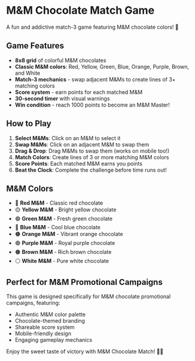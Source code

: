 # M&M Chocolate Match Game

A fun and addictive match-3 game featuring M&M chocolate colors! 🍫

## Game Features

- **8x8 grid** of colorful M&M chocolates
- **Classic M&M colors**: Red, Yellow, Green, Blue, Orange, Purple, Brown, and White
- **Match-3 mechanics** - swap adjacent M&Ms to create lines of 3+ matching colors
- **Score system** - earn points for each matched M&M
- **30-second timer** with visual warnings
- **Win condition** - reach 1000 points to become an M&M Master!

## How to Play

1. **Select M&Ms**: Click on an M&M to select it
2. **Swap M&Ms**: Click on an adjacent M&M to swap them
3. **Drag & Drop**: Drag M&Ms to swap them (works on mobile too!)
4. **Match Colors**: Create lines of 3 or more matching M&M colors
5. **Score Points**: Each matched M&M earns you points
6. **Beat the Clock**: Complete the challenge before time runs out!

## M&M Colors

- 🔴 **Red M&M** - Classic red chocolate
- 🟡 **Yellow M&M** - Bright yellow chocolate  
- 🟢 **Green M&M** - Fresh green chocolate
- 🔵 **Blue M&M** - Cool blue chocolate
- 🟠 **Orange M&M** - Vibrant orange chocolate
- 🟣 **Purple M&M** - Royal purple chocolate
- 🟤 **Brown M&M** - Rich brown chocolate
- ⚪ **White M&M** - Pure white chocolate

## Perfect for M&M Promotional Campaigns

This game is designed specifically for M&M chocolate promotional campaigns, featuring:
- Authentic M&M color palette
- Chocolate-themed branding
- Shareable score system
- Mobile-friendly design
- Engaging gameplay mechanics

Enjoy the sweet taste of victory with M&M Chocolate Match! 🍫✨